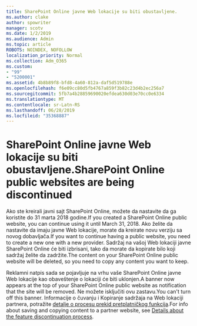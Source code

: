 ```yaml
---
title: SharePoint Online javne Web lokacije su biti obustavljene.
ms.author: clake
author: spowriter
manager: scotv
ms.date: 1/2/2019
ms.audience: Admin
ms.topic: article
ROBOTS: NOINDEX, NOFOLLOW
localization_priority: Normal
ms.collection: Adm_O365
ms.custom:
- "99"
- "5200001"
ms.assetid: 4b8b89f8-bfd8-4a60-812a-daf5d519788e
ms.openlocfilehash: f6e09cc80d5fb4767a859f3b82c23d4b2ec256a7
ms.sourcegitcommit: 5fb7a4b28859690020efdea630d03e70cc0e6334
ms.translationtype: MT
ms.contentlocale: sr-Latn-RS
ms.lasthandoff: 06/28/2019
ms.locfileid: "35368887"
---
```

# <a name="sharepoint-online-public-websites-are-being-discontinued"></a><span data-ttu-id="656c0-102">SharePoint Online javne Web lokacije su biti obustavljene.</span><span class="sxs-lookup"><span data-stu-id="656c0-102">SharePoint Online public websites are being discontinued</span></span>

<span data-ttu-id="656c0-103">Ako ste kreirali javni sajt SharePoint Online, možete da nastavite da ga koristite do 31 marta 2018 godine.</span><span class="sxs-lookup"><span data-stu-id="656c0-103">If you created a SharePoint Online public website, you can continue using it until March 31, 2018.</span></span> <span data-ttu-id="656c0-104">Ako želite da nastavite da imaju javne Web lokacije, morate da kreirate novu verziju sa novog dobavljača.</span><span class="sxs-lookup"><span data-stu-id="656c0-104">If you want to continue having a public website, you need to create a new one with a new provider.</span></span> <span data-ttu-id="656c0-105">Sadržaj na vašoj Web lokaciji javne SharePoint Online će biti izbrisani, tako da morate da kopirate bilo koji sadržaj želite da zadržite.</span><span class="sxs-lookup"><span data-stu-id="656c0-105">The content on your SharePoint Online public website will be deleted, so you need to copy any content you want to keep.</span></span>
  
<span data-ttu-id="656c0-106">Reklamni natpis sada se pojavljuje na vrhu vaše SharePoint Online javne Web lokacije kao obaveštenje o lokaciji će biti uklonjen.</span><span class="sxs-lookup"><span data-stu-id="656c0-106">A banner now appears at the top of your SharePoint Online public website as notification that the site will be removed.</span></span> <span data-ttu-id="656c0-107">Ne možete isključiti ovu zastavu.</span><span class="sxs-lookup"><span data-stu-id="656c0-107">You can't turn off this banner.</span></span> <span data-ttu-id="656c0-108">Informacije o čuvanju i Kopiranje sadržaja na Web lokaciji partnera, potražite [detalje o procesu prekid pretplatničkog funkcija](https://go.microsoft.com/fwlink/?linkid=866980).</span><span class="sxs-lookup"><span data-stu-id="656c0-108">For info about saving and copying content to a partner website, see [Details about the feature discontinuation process](https://go.microsoft.com/fwlink/?linkid=866980).</span></span>
  